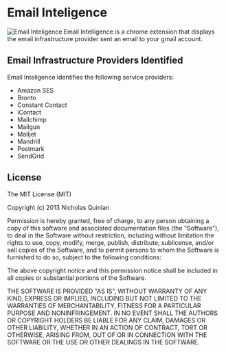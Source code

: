 # Email Inteligence

![Email Inteligence](http://d.pr/i/66NH+) Email Intelligence is a chrome extension that displays the email infrastructure provider sent an email to your gmail account.

## Email Infrastructure Providers Identified

Email Inteligence identifies the following service providers:

* Amazon SES
* Bronto
* Constant Contact
* iContact
* Mailchimp
* Mailgun
* Mailjet
* Mandrill
* Postmark
* SendGrid

## License

The MIT License (MIT)

Copyright (c) 2013 Nicholas Quinlan

Permission is hereby granted, free of charge, to any person obtaining a copy
of this software and associated documentation files (the "Software"), to deal
in the Software without restriction, including without limitation the rights
to use, copy, modify, merge, publish, distribute, sublicense, and/or sell
copies of the Software, and to permit persons to whom the Software is
furnished to do so, subject to the following conditions:

The above copyright notice and this permission notice shall be included in
all copies or substantial portions of the Software.

THE SOFTWARE IS PROVIDED "AS IS", WITHOUT WARRANTY OF ANY KIND, EXPRESS OR
IMPLIED, INCLUDING BUT NOT LIMITED TO THE WARRANTIES OF MERCHANTABILITY,
FITNESS FOR A PARTICULAR PURPOSE AND NONINFRINGEMENT. IN NO EVENT SHALL THE
AUTHORS OR COPYRIGHT HOLDERS BE LIABLE FOR ANY CLAIM, DAMAGES OR OTHER
LIABILITY, WHETHER IN AN ACTION OF CONTRACT, TORT OR OTHERWISE, ARISING FROM,
OUT OF OR IN CONNECTION WITH THE SOFTWARE OR THE USE OR OTHER DEALINGS IN
THE SOFTWARE.
